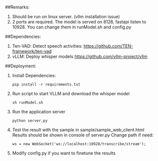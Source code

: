 ##Remarks:
1. Should be run on linux server. (vllm installation issue)
2. 2 ports are required. The model is served on 8128, fastapi listen to 10928. You can change them in runModel.sh and config.py

##Dependencies:
1. Ten-VAD: Detect speech activities:
   https://github.com/TEN-framework/ten-vad
2. vLLM: Deploy whisper models
   https://github.com/vllm-project/vllm

##Deployment:

1. Install Dependencies:
   ```
   pip install -r requirements.txt
   ```
   
2. Run script to start VLLM and download the whisper model
   ```
   sh runModel.sh
   ```
3. Run the application server
   ```
   python server.py
   ```
4. Test the result with the sample in sample/sample_web_client.html
   Results should be shown in console of server.py
   Change path if need:
   ```
   ws = new WebSocket('ws://localhost:10928/transcribe/stream');
   ```

6. Modify config.py if you want to finetune the results
